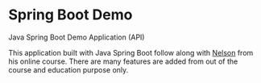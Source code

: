 # Spring Boot Demo
Java Spring Boot Demo Application (API)

This application built with Java Spring Boot follow along with [Nelson](https://amigoscode.com/) from his online course. There are many features are added from out of the course and education purpose only.
